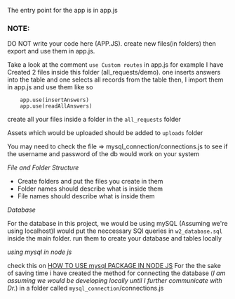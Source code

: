 The entry point for the app is in app.js

<h3>NOTE:</h3> DO NOT write your code here (APP.JS).  create new files(in folders) then export and use them in app.js. 

Take a look at the comment ``use Custom routes`` in app.js
for example I have Created 2 files inside this folder (all_requests/demo).
one inserts answers into the table and
one selects  all records from the table then,
I import them in app.js and use them like so

```
    app.use(insertAnswers)
    app.use(readAllAnswers)
```

create all your files inside a folder in the `all_requests` folder

Assets which would be uploaded should be added to `uploads` folder

You may need to check the file => mysql_connection/connections.js to see if the username and password of the db would work on your system

*File and Folder Structure*

 * Create folders and put the files you create in them
 * Folder names should describe what is inside them
 * File names should describe what is inside them

*Database* 

For the database in this project, we would be using mySQL
(Assuming we're using localhost)I would put the neccessary SQl queries in `w2_database.sql` inside the main folder. run them to create your database and tables locally


*using mysql in node js*

check this on
[HOW TO USE mysql PACKAGE IN NODE JS]()
For the the sake of saving time i have created the method for connecting the database (*I am assuming we would be developing locally until I further communicate with Dr.*) in a folder called `mysql_connection`/connections.js

